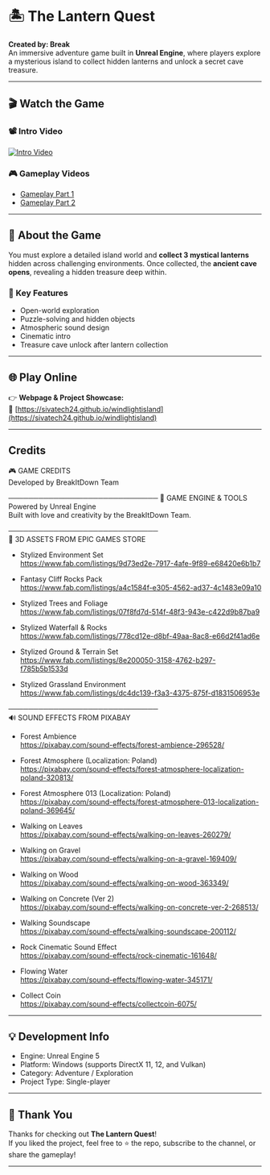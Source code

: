 # 🏝️ The Lantern Quest

**Created by: Break**  
An immersive adventure game built in **Unreal Engine**, where players explore a mysterious island to collect hidden lanterns and unlock a secret cave treasure.

---

## 🎬 Watch the Game

### 📽️ Intro Video
[![Intro Video](https://img.youtube.com/vi/RSEtcHDDhcg/0.jpg)](https://youtu.be/RSEtcHDDhcg)

### 🎮 Gameplay Videos
- [Gameplay Part 1](https://youtu.be/oiLJFeL1c1U)  
- [Gameplay Part 2](https://youtu.be/aM7ejHbJ0RU)

---

## 🌟 About the Game

You must explore a detailed island world and **collect 3 mystical lanterns** hidden across challenging environments. Once collected, the **ancient cave opens**, revealing a hidden treasure deep within.

### 🧩 Key Features

- Open-world exploration
- Puzzle-solving and hidden objects
- Atmospheric sound design
- Cinematic intro
- Treasure cave unlock after lantern collection

---

## 🌐 Play Online

👉 **Webpage & Project Showcase:**  
🔗 [https://sivatech24.github.io/windlightisland](https://sivatech24.github.io/windlightisland)

---

## Credits

🎮 GAME CREDITS  
Developed by BreakItDown Team

──────────────────────────────
🔧 GAME ENGINE & TOOLS  
Powered by Unreal Engine  
Built with love and creativity by the BreakItDown Team.

──────────────────────────────  
🧩 3D ASSETS FROM EPIC GAMES STORE  

- Stylized Environment Set  
  https://www.fab.com/listings/9d73ed2e-7917-4afe-9f89-e68420e6b1b7  

- Fantasy Cliff Rocks Pack  
  https://www.fab.com/listings/a4c1584f-e305-4562-ad37-4c1483e09a10  

- Stylized Trees and Foliage  
  https://www.fab.com/listings/07f8fd7d-514f-48f3-943e-c422d9b87ba9  

- Stylized Waterfall & Rocks  
  https://www.fab.com/listings/778cd12e-d8bf-49aa-8ac8-e66d2f41ad6e  

- Stylized Ground & Terrain Set  
  https://www.fab.com/listings/8e200050-3158-4762-b297-f785b5b1533d  

- Stylized Grassland Environment  
  https://www.fab.com/listings/dc4dc139-f3a3-4375-875f-d1831506953e  

──────────────────────────────  
🔊 SOUND EFFECTS FROM PIXABAY  

- Forest Ambience  
  https://pixabay.com/sound-effects/forest-ambience-296528/  

- Forest Atmosphere (Localization: Poland)  
  https://pixabay.com/sound-effects/forest-atmosphere-localization-poland-320813/  

- Forest Atmosphere 013 (Localization: Poland)  
  https://pixabay.com/sound-effects/forest-atmosphere-013-localization-poland-369645/  

- Walking on Leaves  
  https://pixabay.com/sound-effects/walking-on-leaves-260279/  

- Walking on Gravel  
  https://pixabay.com/sound-effects/walking-on-a-gravel-169409/  

- Walking on Wood  
  https://pixabay.com/sound-effects/walking-on-wood-363349/  

- Walking on Concrete (Ver 2)  
  https://pixabay.com/sound-effects/walking-on-concrete-ver-2-268513/  

- Walking Soundscape  
  https://pixabay.com/sound-effects/walking-soundscape-200112/  

- Rock Cinematic Sound Effect  
  https://pixabay.com/sound-effects/rock-cinematic-161648/  

- Flowing Water  
  https://pixabay.com/sound-effects/flowing-water-345171/  

- Collect Coin  
  https://pixabay.com/sound-effects/collectcoin-6075/  

---

## 💡 Development Info

- Engine: Unreal Engine 5  
- Platform: Windows (supports DirectX 11, 12, and Vulkan)  
- Category: Adventure / Exploration  
- Project Type: Single-player  

---

## 🙏 Thank You

Thanks for checking out **The Lantern Quest**!  
If you liked the project, feel free to ⭐ the repo, subscribe to the channel, or share the gameplay!

---

